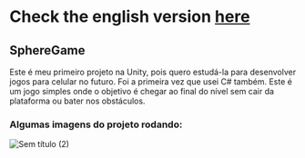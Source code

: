 # Check the english version <a href="README.md">here</a>

## SphereGame

Este é meu primeiro projeto na Unity, pois quero estudá-la para desenvolver jogos para celular no futuro. Foi a primeira vez que usei C# também. 
Este é um jogo simples onde o objetivo é chegar ao final do nível sem cair da plataforma ou bater nos obstáculos.

### Algumas imagens do projeto rodando:
![Sem título (2)](https://user-images.githubusercontent.com/113607857/214040206-6eeb50ba-c12e-4902-b8a7-6c6b5e8e9a27.gif)
